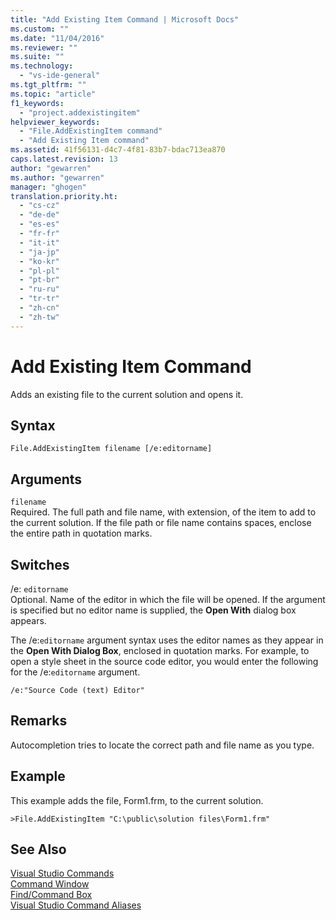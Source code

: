```yaml
---
title: "Add Existing Item Command | Microsoft Docs"
ms.custom: ""
ms.date: "11/04/2016"
ms.reviewer: ""
ms.suite: ""
ms.technology: 
  - "vs-ide-general"
ms.tgt_pltfrm: ""
ms.topic: "article"
f1_keywords: 
  - "project.addexistingitem"
helpviewer_keywords: 
  - "File.AddExistingItem command"
  - "Add Existing Item command"
ms.assetid: 41f56131-d4c7-4f81-83b7-bdac713ea870
caps.latest.revision: 13
author: "gewarren"
ms.author: "gewarren"
manager: "ghogen"
translation.priority.ht: 
  - "cs-cz"
  - "de-de"
  - "es-es"
  - "fr-fr"
  - "it-it"
  - "ja-jp"
  - "ko-kr"
  - "pl-pl"
  - "pt-br"
  - "ru-ru"
  - "tr-tr"
  - "zh-cn"
  - "zh-tw"
---
```

# Add Existing Item Command
Adds an existing file to the current solution and opens it.  
  
## Syntax  
  
```  
File.AddExistingItem filename [/e:editorname]  
```  
  
## Arguments  
 `filename`  
 Required. The full path and file name, with extension, of the item to add to the current solution. If the file path or file name contains spaces, enclose the entire path in quotation marks.  
  
## Switches  
 /e: `editorname`  
 Optional. Name of the editor in which the file will be opened. If the argument is specified but no editor name is supplied, the **Open With** dialog box appears.  
  
 The /e:`editorname` argument syntax uses the editor names as they appear in the **Open With Dialog Box**, enclosed in quotation marks. For example, to open a style sheet in the source code editor, you would enter the following for the /e:`editorname` argument.  
  
```  
/e:"Source Code (text) Editor"  
```  
  
## Remarks  
 Autocompletion tries to locate the correct path and file name as you type.  
  
## Example  
 This example adds the file, Form1.frm, to the current solution.  
  
```  
>File.AddExistingItem "C:\public\solution files\Form1.frm"  
```  
  
## See Also  
 [Visual Studio Commands](../../ide/reference/visual-studio-commands.md)   
 [Command Window](../../ide/reference/command-window.md)   
 [Find/Command Box](../../ide/find-command-box.md)   
 [Visual Studio Command Aliases](../../ide/reference/visual-studio-command-aliases.md)